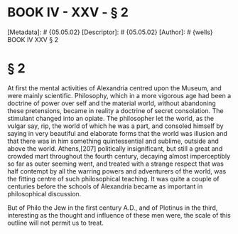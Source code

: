 # BOOK IV - XXV - § 2
[Metadata]: # {05.05.02}
[Descriptor]: # {05.05.02}
[Author]: # {wells}
BOOK IV
XXV
§ 2
# § 2
At first the mental activities of Alexandria centred upon the Museum, and were
mainly scientific. Philosophy, which in a more vigorous age had been a doctrine
of power over self and the material world, without abandoning these
pretensions, became in reality a doctrine of secret consolation. The stimulant
changed into an opiate. The philosopher let the world, as the vulgar say, rip,
the world of which he was a part, and consoled himself by saying in very
beautiful and elaborate forms that the world was illusion and that there was in
him something quintessential and sublime, outside and above the world.
Athens,[207] politically insignificant, but still a great and crowded mart
throughout the fourth century, decaying almost imperceptibly so far as outer
seeming went, and treated with a strange respect that was half contempt by all
the warring powers and adventurers of the world, was the fitting centre of such
philosophical teaching. It was quite a couple of centuries before the schools
of Alexandria became as important in philosophical discussion.

But of Philo the Jew in the first century A.D., and of Plotinus in the third,
interesting as the thought and influence of these men were, the scale of this
outline will not permit us to treat.

